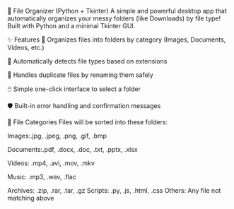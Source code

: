 📂 File Organizer (Python + Tkinter)
A simple and powerful desktop app that automatically organizes your messy folders (like Downloads) by file type!
Built with Python and a minimal Tkinter GUI.

✨ Features
📁 Organizes files into folders by category (Images, Documents, Videos, etc.)

🔎 Automatically detects file types based on extensions

🔄 Handles duplicate files by renaming them safely

🖱️ Simple one-click interface to select a folder

🛡️ Built-in error handling and confirmation messages

📂 File Categories
Files will be sorted into these folders:

Images:.jpg, .jpeg, .png, .gif, .bmp

Documents:.pdf, .docx, .doc, .txt, .pptx, .xlsx

Videos: .mp4, .avi, .mov, .mkv

Music: .mp3, .wav, .flac

Archives: .zip, .rar, .tar, .gz
Scripts: .py, .js, .html, .css
Others: Any file not matching above


